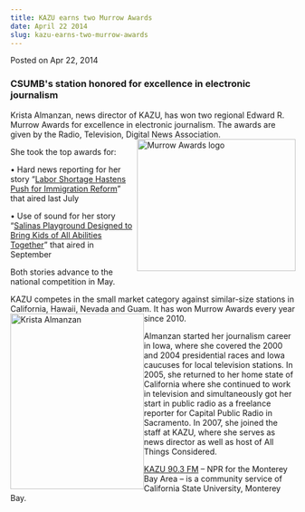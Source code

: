 ```yaml
---
title: KAZU earns two Murrow Awards
date: April 22 2014
slug: kazu-earns-two-murrow-awards
---
```





<span class="date">Posted on Apr 22, 2014    </span>
<h3>CSUMB&apos;s station honored for excellence in electronic
journalism</h3>
<p>Krista Almanzan, news director of KAZU, has won two regional
Edward R. Murrow Awards for excellence in electronic journalism.
The awards are given by the Radio, Television, Digital News
Association.<img alt="Murrow Awards logo" src="http://news.csumb.edu/sites/default/files/65/attachments/news/images/murrow_award_2014.jpg" style="width:280px; height:233px; float:right"/></p>
<p>She took the top awards for:</p>
<p>&#x2022; Hard news reporting for her story &#x201C;<a href="http://kazu.org/post/labor-shortage-hastens-push-immigration-reform" rel="nofollow">Labor Shortage Hastens Push for Immigration
Reform</a>&#x201D; that aired last July</p>
<p>&#x2022; Use of sound for her story &#x201C;<a href="http://kazu.org/post/salinas-playground-designed-bring-kids-all-abilities-together" rel="nofollow">Salinas Playground Designed to Bring Kids of All
Abilities Together</a>&#x201D; that aired in September</p>
<p>Both stories advance to the national competition in May.</p>
<p>KAZU competes in the small market category against similar-size
stations in California, Hawaii, Nevada and Guam. It has won Murrow
Awards every year since 2010.&#xA0;<img alt="Krista Almanzan" src="http://news.csumb.edu/sites/default/files/65/attachments/news/images/almanzan.krista.jpg" style="width:236px; height:310px; float:left"/></p>
<p>Almanzan started her journalism career in Iowa, where she
covered the 2000 and 2004 presidential races and Iowa caucuses for
local television stations. In 2005, she returned to her home state
of California where she continued to work in television and
simultaneously got her start in public radio as a freelance
reporter for Capital Public Radio in Sacramento. In 2007, she
joined the staff at KAZU, where she serves as news director as well
as host of All Things Considered.</p>
<p><a href="http://kazu.org" rel="nofollow">KAZU 90.3 FM</a> &#x2013; NPR
for the Monterey Bay Area &#x2013; is a community service of California
State University, Monterey Bay.</p>






